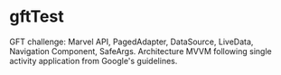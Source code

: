 # gftTest

GFT challenge: Marvel API, PagedAdapter, DataSource, LiveData, Navigation Component, SafeArgs. Architecture MVVM following single activity application from Google's guidelines.
